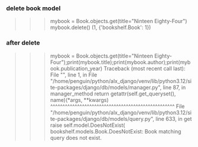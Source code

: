 ### delete book model
>>> mybook = Book.objects.get(title="Ninteen Eighty-Four")
>>> mybook.delete()
(1, {'bookshelf.Book': 1})


### after delete
>>> mybook = Book.objects.get(title="Ninteen Eighty-Four");print(mybook.title);print(mybook.author);print(mybook.publication_year)
Traceback (most recent call last):
  File "<console>", line 1, in <module>
  File "/home/penguin/python/alx_django/venv/lib/python3.12/site-packages/django/db/models/manager.py", line 87, in manager_method
    return getattr(self.get_queryset(), name)(*args, **kwargs)
           ^^^^^^^^^^^^^^^^^^^^^^^^^^^^^^^^^^^^^^^^^^^^^^^^^^^
  File "/home/penguin/python/alx_django/venv/lib/python3.12/site-packages/django/db/models/query.py", line 633, in get
    raise self.model.DoesNotExist(
bookshelf.models.Book.DoesNotExist: Book matching query does not exist.
>>> 
